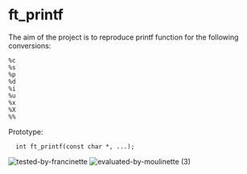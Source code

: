 # ft_printf
The aim of the project is to reproduce printf function for the following conversions: 
```
%c
%s
%p
%d
%i
%u
%x
%X
%%
```

Prototype:
```
  int ft_printf(const char *, ...);
 ``` 
 
![tested-by-francinette](https://user-images.githubusercontent.com/109855801/202861781-07667d64-8a02-4234-819f-c677cbf44fe2.svg)
![evaluated-by-moulinette (3)](https://user-images.githubusercontent.com/109855801/202861782-6524416a-37bb-4a55-8f67-798e6f0b6631.svg)
